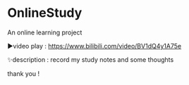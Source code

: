 # OnlineStudy
An online learning project

▶️video play : https://www.bilibili.com/video/BV1dQ4y1A75e

✨description : record my study notes and some thoughts

thank you ! 
